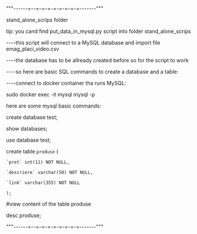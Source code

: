 """------=--=-=-=-=-=-=-=-=-------"""

stand_alone_scrips folder

tip: you cand find put_data_in_mysql.py script into folder stand_alone_scrips

----this script will connect to a MySQL database and import file emag_placi_video.csv

----the database has to be allready created before so for the script to work

----so here are basic SQL commands to create a database and a table:

----connect to docker container tha runs MySQL:

sudo docker exec -it mysql mysql -p

here are some mysql basic commands:
 
 create database test;

 show databases;

 use database test;

  create table `produse` (

    `pret` int(11) NOT NULL,

    `descriere` varchar(50) NOT NULL,

    `link` varchar(355) NOT NULL

    );

 #view content of the table produse
   
 desc produse;

  
"""------=--=-=-=-=-=-=-=-=-------"""